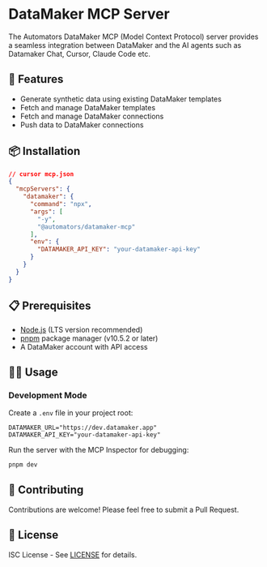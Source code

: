# DataMaker MCP Server

The Automators DataMaker MCP (Model Context Protocol) server provides a seamless integration between DataMaker and the AI agents such as Datamaker Chat, Cursor, Claude Code etc.

## 🚀 Features

- Generate synthetic data using existing DataMaker templates
- Fetch and manage DataMaker templates
- Fetch and manage DataMaker connections
- Push data to DataMaker connections

## 📦 Installation

```json
// cursor mcp.json
{
  "mcpServers": {
    "datamaker": {
      "command": "npx",
      "args": [
        "-y",
        "@automators/datamaker-mcp"
      ],
      "env": {
        "DATAMAKER_API_KEY": "your-datamaker-api-key"
      }
    }
  }
}

```

## 📋 Prerequisites

- [Node.js](https://nodejs.org/en/download/) (LTS version recommended)
- [pnpm](https://pnpm.io/) package manager (v10.5.2 or later)
- A DataMaker account with API access


## 🏃‍♂️ Usage

### Development Mode

Create a `.env` file in your project root:

```env
DATAMAKER_URL="https://dev.datamaker.app"
DATAMAKER_API_KEY="your-datamaker-api-key"
```

Run the server with the MCP Inspector for debugging:

```bash
pnpm dev
```
## 🤝 Contributing

Contributions are welcome! Please feel free to submit a Pull Request.

## 📄 License

ISC License - See [LICENSE](LICENSE) for details. 